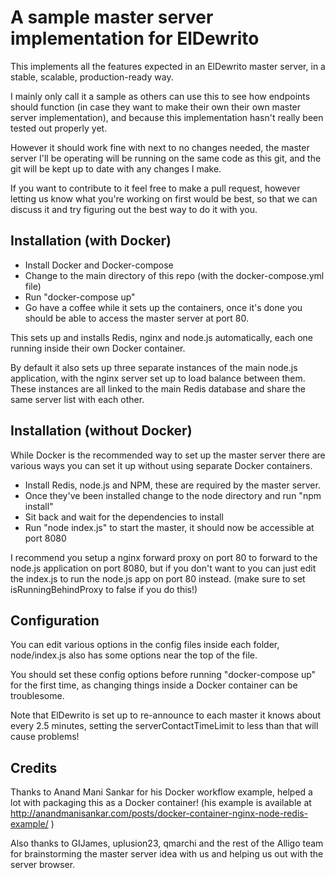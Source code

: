 # A sample master server implementation for ElDewrito

This implements all the features expected in an ElDewrito master server, in a stable, scalable, production-ready way.

I mainly only call it a sample as others can use this to see how endpoints should function (in case they want to make their own their own master server implementation), and because this implementation hasn't really been tested out properly yet.

However it should work fine with next to no changes needed, the master server I'll be operating will be running on the same code as this git, and the git will be kept up to date with any changes I make.

If you want to contribute to it feel free to make a pull request, however letting us know what you're working on first would be best, so that we can discuss it and try figuring out the best way to do it with you.

## Installation (with Docker)

- Install Docker and Docker-compose
- Change to the main directory of this repo (with the docker-compose.yml file)
- Run "docker-compose up"
- Go have a coffee while it sets up the containers, once it's done you should be able to access the master server at port 80.

This sets up and installs Redis, nginx and node.js automatically, each one running inside their own Docker container.

By default it also sets up three separate instances of the main node.js application, with the nginx server set up to load balance between them.
These instances are all linked to the main Redis database and share the same server list with each other.

## Installation (without Docker)

While Docker is the recommended way to set up the master server there are various ways you can set it up without using separate Docker containers.

- Install Redis, node.js and NPM, these are required by the master server.
- Once they've been installed change to the node directory and run "npm install"
- Sit back and wait for the dependencies to install
- Run "node index.js" to start the master, it should now be accessible at port 8080

I recommend you setup a nginx forward proxy on port 80 to forward to the node.js application on port 8080, but if you don't want to you can just edit the index.js to run the node.js app on port 80 instead. (make sure to set isRunningBehindProxy to false if you do this!)

## Configuration

You can edit various options in the config files inside each folder, node/index.js also has some options near the top of the file.

You should set these config options before running "docker-compose up" for the first time, as changing things inside a Docker container can be troublesome.

Note that ElDewrito is set up to re-announce to each master it knows about every 2.5 minutes, setting the serverContactTimeLimit to less than that will cause problems!

## Credits

Thanks to Anand Mani Sankar for his Docker workflow example, helped a lot with packaging this as a Docker container! (his example is available at http://anandmanisankar.com/posts/docker-container-nginx-node-redis-example/ )

Also thanks to GIJames, uplusion23, qmarchi and the rest of the Alligo team for brainstorming the master server idea with us and helping us out with the server browser.
